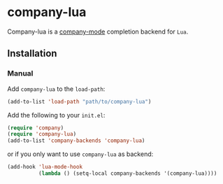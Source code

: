 # company-lua #

Company-lua is a [company-mode](http://company-mode.github.io/)
completion backend for `Lua`.

## Installation ##

### Manual ###

Add `company-lua` to the `load-path`:

```lisp
(add-to-list 'load-path "path/to/company-lua")
```

Add the following to your `init.el`:

```lisp
(require 'company)
(require 'company-lua)
(add-to-list 'company-backends 'company-lua)
```

or if you only want to use `company-lua` as backend:

```lisp
(add-hook 'lua-mode-hook
          (lambda () (setq-local company-backends '(company-lua))))
```
